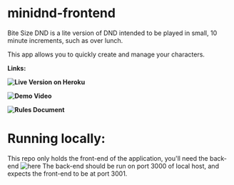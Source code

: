 # minidnd-frontend

Bite Size DND is a lite version of DND intended to be played in small, 10 minute increments, such as over lunch.

This app allows you to quickly create and manage your characters. 

**Links:**

**![Live Version on Heroku](http://minidnd.herokuapp.com/)**

**![Demo Video](https://www.youtube.com/watch?v=isWqEG9dFac)**

**![Rules Document](https://drive.google.com/file/d/1kpT-eM3L-tQyeJf-mRt2d5kgy6neKT1R/view)**

# Running locally:

This repo only holds the front-end of the application, you'll need the back-end ![here](https://github.com/nwdunlap17/minidnd-backend)
The back-end should be run on port 3000 of local host, and expects the front-end to be at port 3001.
